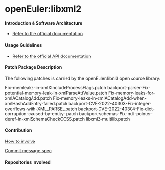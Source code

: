 # openEuler:libxml2

#### Introduction & Software Architecture
- [Refer to the official documentation](https://gitlab.gnome.org/GNOME/libxml2/)

#### Usage Guidelines

- [Refer to the official API documentation](https://gitlab.gnome.org/GNOME/libxml2/-/blob/master/doc/tutorial/index.html)

#### Patch Package Description

The following patches is carried by the openEuler:libnl3 open source library:

Fix-memleaks-in-xmlXIncludeProcessFlags.patch
backport-parser-Fix-potential-memory-leak-in-xmlParseAttValue.patch
Fix-memory-leaks-for-xmlACatalogAdd.patch
Fix-memory-leaks-in-xmlACatalogAdd-when-xmlHashAddEntry-failed.patch
backport-CVE-2022-40303-Fix-integer-overflows-with-XML_PARSE_.patch
backport-CVE-2022-40304-Fix-dict-corruption-caused-by-entity-.patch
backport-schemas-Fix-null-pointer-deref-in-xmlSchemaCheckCOSS.patch
libxml2-multilib.patch

#### Contribution

[How to involve](https://gitee.com/openharmony/docs/blob/HEAD/zh-cn/contribute/参与贡献.md)

[Commit message spec](https://gitee.com/openharmony/device_qemu/wikis/Commit%20message%E8%A7%84%E8%8C%83)

#### Repositories Involved
